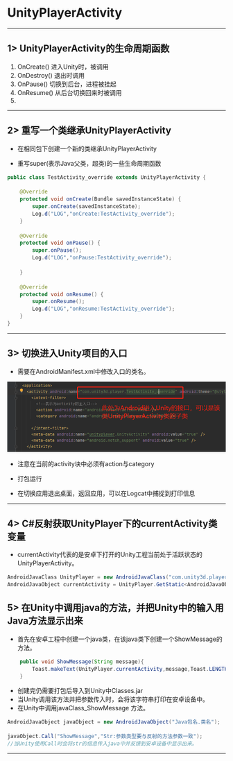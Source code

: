 # UnityPlayerActivity

---
## 1> UnityPlayerActivity的生命周期函数

1. OnCreate() 进入Unity时，被调用
2. OnDestroy() 退出时调用
3. OnPause() 切换到后台，进程被挂起
4. OnResume() 从后台切换回来时被调用
5. 
---
## 2> 重写一个类继承UnityPlayerActivity

- 在相同包下创建一个新的类继承UnityPlayerActivity

- 重写super(表示Java父类，超类)的一些生命周期函数
  
```java
public class TestActivity_override extends UnityPlayerActivity {

    @Override
    protected void onCreate(Bundle savedInstanceState) {
        super.onCreate(savedInstanceState);
        Log.d("LOG","onCreate:TestActivity_override");
    }

    @Override
    protected void onPause() {
        super.onPause();
        Log.d("LOG","onPause:TestActivity_override");

    }

    @Override
    protected void onResume() {
        super.onResume();
        Log.d("LOG","onResume:TestActivity_override");
    }
}
```
---
## 3> 切换进入Unity项目的入口

- 需要在AndroidManifest.xml中修改入口的类名。
  
![](assets/531.png)

- 注意在当前的activity块中必须有action与category

- 打包运行
- 在切换应用退出桌面，返回应用，可以在Logcat中捕捉到打印信息

---

## 4> C#反射获取UnityPlayer下的currentActivity类变量

- currentActivity代表的是安卓下打开的Unity工程当前处于活跃状态的UnityPlayerActivity。

```csharp
AndroidJavaClass UnityPlayer = new AndroidJavaClass("com.unity3d.player.UnityPlayer");
AndroidJavaObject currentActivity = UnityPlayer.GetStatic<AndroidJavaObject>("currentActivity");
```
## 5> 在Unity中调用java的方法，并把Unity中的输入用Java方法显示出来

- 首先在安卓工程中创建一个java类，在该java类下创建一个ShowMessage的方法。

```java
    public void ShowMessage(String message){
        Toast.makeText(UnityPlayer.currentActivity,message,Toast.LENGTH_LONG).show();
    }

```
- 创建完仍需要打包后导入到Unity中Classes.jar
- 当Unity调用该方法并把参数传入时，会将该字符串打印在安卓设备中。
- 在Unity中调用javaClass_ShowMessage 方法。

```csharp
AndroidJavaObject javaObject = new AndroidJavaObject("Java包名.类名");

javaObject.Call("ShowMessage","Str:参数类型要与反射的方法参数一致");
//当Unity使用Call时会将str的信息传入java中并反馈到安卓设备中显示出来。
```

---
